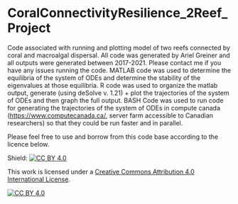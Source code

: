 # CoralConnectivityResilience_2Reef_Project
Code associated with running and plotting model of two reefs connected by coral and macroalgal dispersal. All code was generated by Ariel Greiner and all outputs were generated between 2017-2021. Please contact me if you have any issues running the code. MATLAB code was used to determine the equilibria of the system of ODEs and determine the stability of the eigenvalues at those equilibria. R code was used to organize the matlab output, generate (using deSolve v. 1.21) + plot the trajectories of the system of ODEs and then graph the full output. BASH Code was used to run code for generating the trajectories of the system of ODEs in compute canada (https://www.computecanada.ca/, server farm accessible to Canadian researchers) so that they could be run faster and in parallel.

Please feel free to use and borrow from this code base according to the licence below.

Shield: [![CC BY 4.0][cc-by-shield]][cc-by]

This work is licensed under a
[Creative Commons Attribution 4.0 International License][cc-by].

[![CC BY 4.0][cc-by-image]][cc-by]

[cc-by]: http://creativecommons.org/licenses/by/4.0/
[cc-by-image]: https://i.creativecommons.org/l/by/4.0/88x31.png
[cc-by-shield]: https://img.shields.io/badge/License-CC%20BY%204.0-lightgrey.svg
